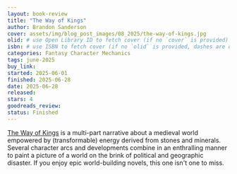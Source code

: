```yaml
---
layout: book-review
title: "The Way of Kings"
author: Brandon Sanderson
cover: assets/img/blog_post_images/08_2025/the-way-of-kings.jpg
olid: # use Open Library ID to fetch cover (if no `cover` is provided)
isbn: # use ISBN to fetch cover (if no `olid` is provided, dashes are optional)
categories: Fantasy Character Mechanics
tags: june-2025
buy_link:
started: 2025-06-01
finished: 2025-06-28
date: 2025-06-28
released: 
stars: 4
goodreads_review: 
status: Finished
---
```


[The Way of Kings](https://en.wikipedia.org/wiki/The_Way_of_Kings) is a multi-part narrative about a medieval world empowered by (transformable) energy derived from stones and minerals. Several character arcs and developments combine in an enthralling manner to paint a picture of a world on the brink of political and geographic disaster. If you enjoy epic world-building novels, this one isn't one to miss.
